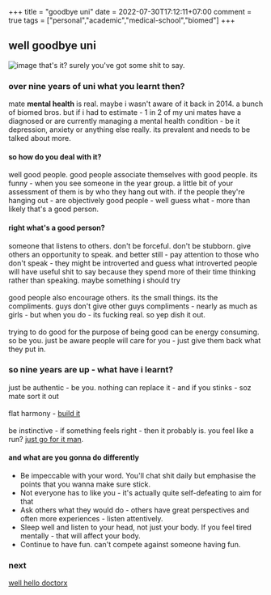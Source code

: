 +++
title = "goodbye uni"
date = 2022-07-30T17:12:11+07:00
comment = true
tags = ["personal","academic","medical-school","biomed"]
+++



## well goodbye uni
![image](/images/final-year.jpg)
that's it? surely you've got some shit to say.

### over nine years of uni what you learnt then?
mate **mental health** is real. maybe i wasn't aware of it back in 2014. a bunch of biomed bros. but if i had to estimate - 1 in 2 of my uni mates have a diagnosed or are currently managing a mental health condition - be it depression, anxiety or anything else really. its prevalent and needs to be talked about more.

#### so how do you deal with it?
well good people. good people associate themselves with good people. its funny - when you see someone in the year group. a little bit of your assessment of them is by who they hang out with. if the people they're hanging out - are objectively good people - well guess what - more than likely that's a good person.

#### right what's a good person?
someone that listens to others. don't be forceful. don't be stubborn. give others an opportunity to speak. and better still - pay attention to those who don't speak - they might be introverted and guess what introverted people will have useful shit to say because they spend more of their time thinking rather than speaking. maybe something i should try
\
\
good people also encourage others. its the small things. its the compliments. guys don't give other guys compliments - nearly as much as girls - but when you do - its fucking real. so yep dish it out.
\
\
trying to do good for the purpose of being good can be energy consuming. so be you. just be aware people will care for you - just give them back what they put in.

### so nine years are up - what have i learnt?
just be authentic - be you. nothing can replace it - and if you stinks - soz mate sort it out
\
\
flat harmony - [build it](/posts/end-of-year-one-medical-school)
\
\
be instinctive - if something feels right - then it probably is. you feel like a run? [just go for it man](/posts/end-of-year-three-medical-school).

#### and what are you gonna do differently
- Be impeccable with your word. You'll chat shit daily but emphasise the points that you wanna make sure stick.
- Not everyone has to like you - it's actually quite self-defeating to aim for that
- Ask others what they would do - others have great perspectives and often more experiences - listen attentively.
- Sleep well and listen to your head, not just your body. If you feel tired mentally - that will affect your body.
- Continue to have fun. can't compete against someone having fun.

### next
[well hello doctorx](/posts/before-the-bleep)
